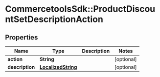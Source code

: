 # CommercetoolsSdk::ProductDiscountSetDescriptionAction

## Properties
Name | Type | Description | Notes
------------ | ------------- | ------------- | -------------
**action** | **String** |  | [optional] 
**description** | [**LocalizedString**](LocalizedString.md) |  | [optional] 

